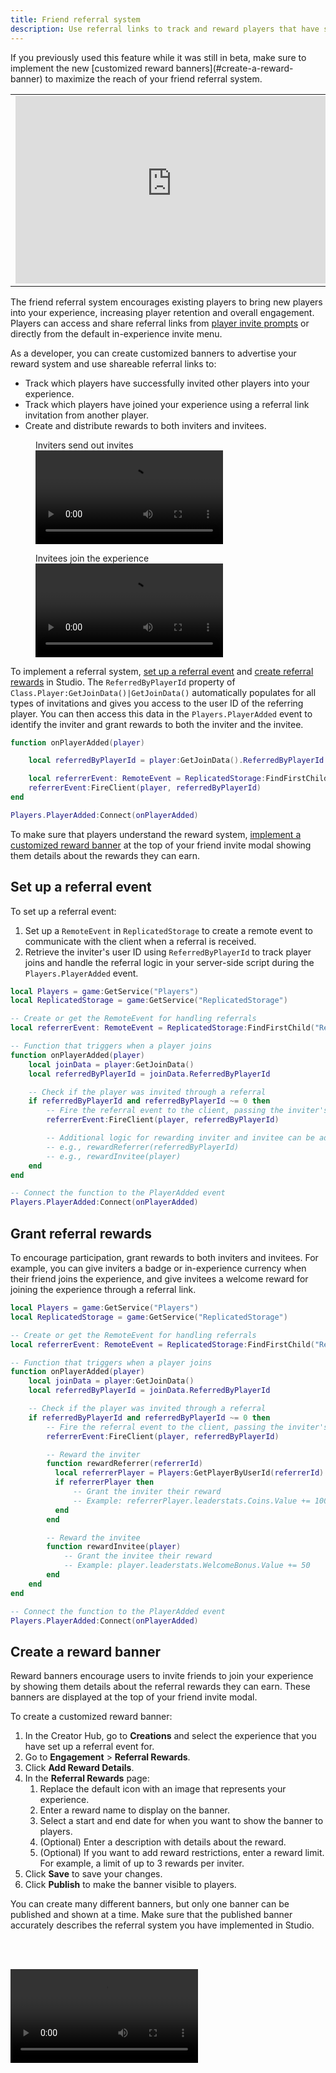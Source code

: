 ```yaml
---
title: Friend referral system
description: Use referral links to track and reward players that have successfully invited other players into your experience, and players that have joined your experience using a referral link invitation from another player.
---
```


<Alert severity="info">
If you previously used this feature while it was still in beta, make sure to implement the new [customized reward banners](#create-a-reward-banner) to maximize the reach of your friend referral system.
</Alert>

<table>
<tbody>
  <tr>
    <td><iframe width="500" height="300" src="https://www.youtube-nocookie.com/embed/qfWKYgO63OI" title="YouTube video player" frameborder="0" allow="accelerometer; autoplay; clipboard-write; encrypted-media; gyroscope; picture-in-picture; web-share" allowfullscreen></iframe></td>
    <td><iframe width="500" height="300" src="https://www.youtube-nocookie.com/embed/rVFmc8gxu4s" title="YouTube video player" frameborder="0" allow="accelerometer; autoplay; clipboard-write; encrypted-media; gyroscope; picture-in-picture; web-share" allowfullscreen></iframe></td>
  </tr>
</tbody>
</table>

The friend referral system encourages existing players to bring new players into your experience, increasing player retention and overall engagement. Players can access and share referral links from [player invite prompts](./invite-prompts.md) or directly from the default in-experience invite menu.

As a developer, you can create customized banners to advertise your reward system and use shareable referral links to:

- Track which players have successfully invited other players into your experience.
- Track which players have joined your experience using a referral link invitation from another player.
- Create and distribute rewards to both inviters and invitees.

<figure>
    <figcaption>Inviters send out invites</figcaption>
    <video controls src="../../assets/promotion/referral-system/Invite-Flow-Referral-System.mp4" type="video/mp4" />
</figure>

<figure>
    <figcaption>Invitees join the experience</figcaption>
    <video controls src="../../assets/promotion/referral-system/Invitee-Flow-Referral-System.mp4" />
</figure>

To implement a referral system, [set up a referral event](#set-up-a-referral-event) and [create referral rewards](#grant-referral-rewards) in Studio. The `ReferredByPlayerId` property of `Class.Player:GetJoinData()|GetJoinData()` automatically populates for all types of invitations and gives you access to the user ID of the referring player. You can then access this data in the `Players.PlayerAdded` event to identify the inviter and grant rewards to both the inviter and the invitee.

```lua
function onPlayerAdded(player)

	local referredByPlayerId = player:GetJoinData().ReferredByPlayerId

	local referrerEvent: RemoteEvent = ReplicatedStorage:FindFirstChild("ReferralReceivedEvent")
	referrerEvent:FireClient(player, referredByPlayerId)
end

Players.PlayerAdded:Connect(onPlayerAdded)
```

To make sure that players understand the reward system, [implement a customized reward banner](#create-a-reward-banner) at the top of your friend invite modal showing them details about the rewards they can earn.

## Set up a referral event

To set up a referral event:

1. Set up a `RemoteEvent` in `ReplicatedStorage` to create a remote event to communicate with the client when a referral is received.
2. Retrieve the inviter's user ID using `ReferredByPlayerId` to track player joins and handle the referral logic in your server-side script during the `Players.PlayerAdded` event.

```lua
local Players = game:GetService("Players")
local ReplicatedStorage = game:GetService("ReplicatedStorage")

-- Create or get the RemoteEvent for handling referrals
local referrerEvent: RemoteEvent = ReplicatedStorage:FindFirstChild("ReferralReceivedEvent")

-- Function that triggers when a player joins
function onPlayerAdded(player)
    local joinData = player:GetJoinData()
    local referredByPlayerId = joinData.ReferredByPlayerId

    -- Check if the player was invited through a referral
    if referredByPlayerId and referredByPlayerId ~= 0 then
        -- Fire the referral event to the client, passing the inviter's ID
        referrerEvent:FireClient(player, referredByPlayerId)

        -- Additional logic for rewarding inviter and invitee can be added here
        -- e.g., rewardReferrer(referredByPlayerId)
        -- e.g., rewardInvitee(player)
    end
end

-- Connect the function to the PlayerAdded event
Players.PlayerAdded:Connect(onPlayerAdded)
```

## Grant referral rewards

To encourage participation, grant rewards to both inviters and invitees. For example, you can give inviters a badge or in-experience currency when their friend joins the experience, and give invitees a welcome reward for joining the experience through a referral link.

```lua
local Players = game:GetService("Players")
local ReplicatedStorage = game:GetService("ReplicatedStorage")

-- Create or get the RemoteEvent for handling referrals
local referrerEvent: RemoteEvent = ReplicatedStorage:FindFirstChild("ReferralReceivedEvent")

-- Function that triggers when a player joins
function onPlayerAdded(player)
    local joinData = player:GetJoinData()
    local referredByPlayerId = joinData.ReferredByPlayerId

    -- Check if the player was invited through a referral
    if referredByPlayerId and referredByPlayerId ~= 0 then
        -- Fire the referral event to the client, passing the inviter's ID
        referrerEvent:FireClient(player, referredByPlayerId)

        -- Reward the inviter
        function rewardReferrer(referrerId)
          local referrerPlayer = Players:GetPlayerByUserId(referrerId)
          if referrerPlayer then
              -- Grant the inviter their reward
              -- Example: referrerPlayer.leaderstats.Coins.Value += 100
          end
        end

        -- Reward the invitee
        function rewardInvitee(player)
            -- Grant the invitee their reward
            -- Example: player.leaderstats.WelcomeBonus.Value += 50
        end
    end
end

-- Connect the function to the PlayerAdded event
Players.PlayerAdded:Connect(onPlayerAdded)
```

## Create a reward banner

Reward banners encourage users to invite friends to join your experience by showing them details about the referral rewards they can earn. These banners are displayed at the top of your friend invite modal.

To create a customized reward banner:

1. In the Creator Hub, go to **Creations** and select the experience that you have set up a referral event for.
2. Go to **Engagement** > **Referral Rewards**.
3. Click **Add Reward Details**.
4. In the **Referral Rewards** page:
    1. Replace the default icon with an image that represents your experience.
    2. Enter a reward name to display on the banner.
    3. Select a start and end date for when you want to show the banner to players.
    4. (Optional) Enter a description with details about the reward.
    5. (Optional) If you want to add reward restrictions, enter a reward limit. For example, a limit of up to 3 rewards per inviter.
5. Click **Save** to save your changes.
6. Click **Publish** to make the banner visible to players.

You can create many different banners, but only one banner can be published and shown at a time. Make sure that the published banner accurately describes the referral system you have implemented in Studio.

<br /><br />

<video controls src="../../assets/promotion/referral-system/Reward-Details.mp4" />

## Prevent referral system abuse

You can implement safeguards to prevent players from exploiting the friend referral system.

- Offer one-time rewards to track invitees and make sure they're only rewarded once.
- Introduce a cooldown period before an inviter can submit another referral.
- Monitor unusual activity and implement corrective measures like banning users or canceling rewards.

```lua
-- Table to track players who have already been referred
local referredPlayers = {}

function onPlayerAdded(player)
    local joinData = player:GetJoinData()
    local referredByPlayerId = joinData.ReferredByPlayerId

    -- Check if the player was invited and has not already used a referral
    if referredByPlayerId and referredByPlayerId ~= 0 and not referredPlayers[player.UserId] then
        -- Mark the player as referred
        referredPlayers[player.UserId] = true

        -- Reward inviter and invitee
        rewardReferrer(referredByPlayerId)
        rewardInvitee(player)
    end
end
```

## Best practices

Follow the best practices to get the most out of your friend referral system.

- To encourage players in your experience to take advantage of referrals, add an in-experience button to advertise the referral system. Give the button a descriptive title and connect the button click event to the friend invite modal where players can see the reward banner.
- Update the title and description of your experience to include the referral system. For example, you can add "[Referral reward live]" to your experience's title to make players who are browsing Roblox aware of referral rewards.

## Frequently asked questions

**Which experiences are eligible to use this feature?**

This feature is open to any experience that has been live for at least one day and that doesn't violate the [Community Standards](https://en.help.roblox.com/hc/en-us/articles/203313410-Roblox-Community-Standards).

**Which players can take advantage of referrals?**

All players are eligible to earn rewards through referrals.

**Is the invite restricted to a player's friends on Roblox?**

No, players can send an invite to friends they aren't connected with on the Roblox platform yet.

**Does the referral link expire?**

The link never expires.
